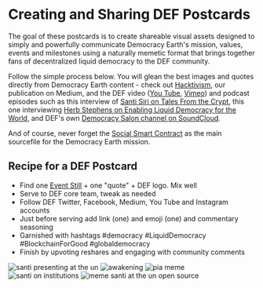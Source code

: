# Creating and Sharing DEF Postcards
The goal of these postcards is to create shareable visual assets designed to simply and powerfully communicate Democracy Earth's mission, values, events and milestones using a naturally memetic format that brings together fans of decentralized liquid democracy to the DEF community.  

Follow the simple process below. You will glean the best images and quotes directly from Democracy Earth content - check out [Hacktivism](https://words.democracy.earth/@DemocracyEarth), our publication on Medium, and the DEF video ([You Tube](https://www.youtube.com/channel/UCbnrw21wKi1T-h26FLUN2ag/featured?view_as=subscriber), [Vimeo](https://vimeo.com/democracyearth)) and podcast episodes such as this interview of [Santi Siri on Tales From the Crypt](https://player.fm/series/tales-from-the-crypt/tales-from-the-crypt-3-a-conversation-with-santiago-siri), this one interviewing [Herb Stephens on Enabling Liquid Democracy for the World](https://www.futuretechpodcast.com/podcasts/herb-stephens-president-of-democracy-earth-enabling-liquid-democracy-for-the-world/), and DEF's own [Democracy Salon channel on SoundCloud](https://soundcloud.com/user-561734241).  

And of course, never forget the [Social Smart Contract](https://github.com/DemocracyEarth/paper/blob/master/README.mediawiki#The_Social_Smart_Contract) as the main sourcefile for the Democracy Earth mission.

## Recipe for a DEF Postcard
- Find one [Event Still](https://www.youtube.com/channel/UCbnrw21wKi1T-h26FLUN2ag/playlists?view_as=subscriber) + one "quote" + DEF logo.  Mix well
- Serve to DEF core team, tweak as needed
- Follow DEF Twitter, Facebook, Medium, You Tube and Instagram accounts
- Just before serving add link (one) and emoji (one) and commentary seasoning
- Garnished with hashtags #democracy #LiquidDemocracy #BlockchainForGood #globaldemocracy
- Finish by upvoting reshares and engaging with community comments


![santi presenting at the un](https://user-images.githubusercontent.com/24529258/34132323-2cfd6990-e404-11e7-8d4e-c8b4848eb641.png)
![awakening](https://user-images.githubusercontent.com/24529258/34322935-e14c5f26-e7e9-11e7-8015-fef38395478d.png)
![pia meme](https://user-images.githubusercontent.com/24529258/34322936-e163a280-e7e9-11e7-8e62-9a14fe793cac.png)
![santi on institutions](https://user-images.githubusercontent.com/24529258/34322968-98c8e908-e7ea-11e7-91e0-7b78724a4084.png)
![meme santi at the un open source](https://user-images.githubusercontent.com/24529258/34322972-a5d4978c-e7ea-11e7-92ea-d2b43b350b54.png)
